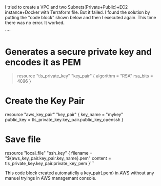 I tried to create a VPC and two Subnets(Private+Public)+EC2 instance+Docker with Terraform file. But it failed. I found the solution by putting the "code block" shown below and then I executed again. This time there was no error. It worked.

´´´´
# Generates a secure private key and encodes it as PEM
> resource "tls_private_key" "key_pair" {
    algorithm = "RSA"
    rsa_bits  = 4096
}
# Create the Key Pair
resource "aws_key_pair" "key_pair" {
  key_name   = "mykey"  
  public_key = tls_private_key.key_pair.public_key_openssh
}
# Save file
resource "local_file" "ssh_key" {
  filename = "${aws_key_pair.key_pair.key_name}.pem"
  content  = tls_private_key.key_pair.private_key_pem
}´´´


This code block created automaticlly a key_pair(.pem) in AWS without any manuel tryings in AWS managemant console.